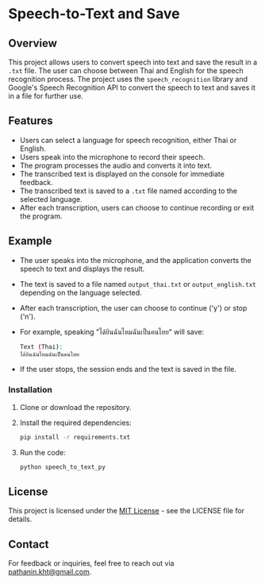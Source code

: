 # Speech-to-Text and Save

## Overview
This project allows users to convert speech into text and save the result in a `.txt` file. The user can choose between Thai and English for the speech recognition process. The project uses the `speech_recognition` library and Google's Speech Recognition API to convert the speech to text and saves it in a file for further use.

## Features
- Users can select a language for speech recognition, either Thai or English.
- Users speak into the microphone to record their speech.
- The program processes the audio and converts it into text.
- The transcribed text is displayed on the console for immediate feedback.
- The transcribed text is saved to a `.txt` file named according to the selected language.
- After each transcription, users can choose to continue recording or exit the program.

## Example
- The user speaks into the microphone, and the application converts the speech to text and displays the result.
- The text is saved to a file named `output_thai.txt` or `output_english.txt` depending on the language selected.
- After each transcription, the user can choose to continue ('y') or stop ('n').
- For example, speaking "ได้ยินฉันไหมฉันเป็นคนไทย" will save:
  
  ```bash
  Text (Thai):
  ได้ยินฉันไหมฉันเป็นคนไทย
- If the user stops, the session ends and the text is saved in the file.

### Installation
1. Clone or download the repository.
2. Install the required dependencies:
   
   ```bash
   pip install -r requirements.txt
4. Run the code:
   
    ```bash
    python speech_to_text_py

## License
This project is licensed under the [MIT License](LICENSE) - see the LICENSE file for details.

## Contact
For feedback or inquiries, feel free to reach out via [pathanin.kht@gmail.com](pathanin.kht@gmail.com).

